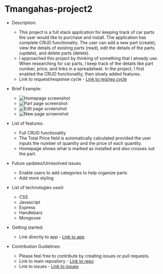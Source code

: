 # Tmangahas-project2

* Description:
    * This project is a full stack application for keeping track of car parts the user would like to purchase and install.  The application has complete CRUD functionality.  The user can add a new part (create), view the details of existing parts (read), edit the details of the parts (update), and delete parts (delete).
    * I approached this project by thinking of something that I already use.  When researching for car parts, I keep track of the details like part number, price, and links in a spreadsheet.  In the project, I first enabled the CRUD functionality, then slowly added features.
    * Link to request/response cycle - [Link to req/res cycle](https://i.imgur.com/uTQlyF6.jpg)

* Brief Example:
    * ![Homepage screenshot](https://i.imgur.com/pVhtvaj.png)
    * ![Part page screenshot](https://i.imgur.com/O4CTggZ.png)
    * ![Edit page screenshot](https://i.imgur.com/jJg28ir.png)
    * ![New page screenshot](https://i.imgur.com/ktB4X5k.png)

* List of features:
    * Full CRUD functionality
    * The Total Price field is automatically calculated provided the user inputs the number of quantity and the price of each quantity.
    * Homepage shows what is marked as installed and also crosses out the part.

* Future updates/Unresolved issues
    * Enable users to add categories to help organize parts
    * Add more styling

* List of technologies used:
    * CSS
    * Javascript
    * Express
    * Handlebars
    * Mongoose

* Getting started:
    * Link directly to app - [Link to app](https://mod-tracker-txm.herokuapp.com/)

* Contribution Guidelines:
    * Please feel free to contribute by creating issues or pull requests.
    * Link to main repository - [Link to repo](https://github.com/xmangahas/Tmangahas-project2)
    * Link to issues - [Link to issues](https://github.com/xmangahas/Tmangahas-project2/issues)



